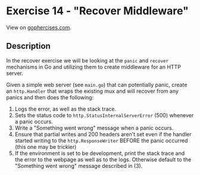 # Exercise 14 - "Recover Middleware"

View on [gophercises.com](https://gophercises.com/exercises/recover).

## Description
In the recover exercise we will be looking at the `panic` and `recover` mechanisms in Go and utilizing them to create
middleware for an HTTP server.

Given a simple web server (see `main.go`) that can potentially panic, create an `http.Handler` that wraps the existing
mux and will recover from any panics and then does the following:

1. Logs the error, as well as the stack trace.
2. Sets the status code to `http.StatusInternalServerError` (500) whenever a panic occurs.
3. Write a "Something went wrong" message when a panic occurs.
4. Ensure that partial writes and 200 headers aren't set even if the handler started writing to the
`http.ResponseWriter` BEFORE the panic occurred (this one may be trickier)
5. If the environment is set to be development, print the stack trace and the error to the webpage as well as to
the logs. Otherwise default to the "Something went wrong" message described in (3).
